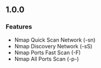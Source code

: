 ## 1.0.0

### Features

* Nmap Quick Scan Network (-sn)
* Nmap Discovery Network (-sS)
* Nmap Ports Fast Scan (-F)
* Nmap All Ports Scan (-p-)